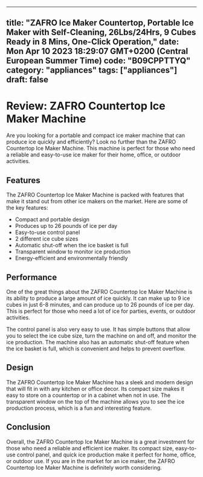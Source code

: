 
---
title: "ZAFRO Ice Maker Countertop, Portable Ice Maker with Self-Cleaning, 26Lbs/24Hrs, 9 Cubes Ready in 8 Mins, One-Click Operation," 
date: Mon Apr 10 2023 18:29:07 GMT+0200 (Central European Summer Time)
code: "B09CPPTTYQ"
category: "appliances"
tags: ["appliances"] 
draft: false
---
    
# Review: ZAFRO Countertop Ice Maker Machine

Are you looking for a portable and compact ice maker machine that can produce ice quickly and efficiently? Look no further than the ZAFRO Countertop Ice Maker Machine. This machine is perfect for those who need a reliable and easy-to-use ice maker for their home, office, or outdoor activities.

## Features

The ZAFRO Countertop Ice Maker Machine is packed with features that make it stand out from other ice makers on the market. Here are some of the key features:

- Compact and portable design
- Produces up to 26 pounds of ice per day
- Easy-to-use control panel
- 2 different ice cube sizes
- Automatic shut-off when the ice basket is full
- Transparent window to monitor ice production
- Energy-efficient and environmentally friendly

## Performance

One of the great things about the ZAFRO Countertop Ice Maker Machine is its ability to produce a large amount of ice quickly. It can make up to 9 ice cubes in just 6-8 minutes, and can produce up to 26 pounds of ice per day. This is perfect for those who need a lot of ice for parties, events, or outdoor activities.

The control panel is also very easy to use. It has simple buttons that allow you to select the ice cube size, turn the machine on and off, and monitor the ice production. The machine also has an automatic shut-off feature when the ice basket is full, which is convenient and helps to prevent overflow.

## Design

The ZAFRO Countertop Ice Maker Machine has a sleek and modern design that will fit in with any kitchen or office decor. Its compact size makes it easy to store on a countertop or in a cabinet when not in use. The transparent window on the top of the machine allows you to see the ice production process, which is a fun and interesting feature.

## Conclusion

Overall, the ZAFRO Countertop Ice Maker Machine is a great investment for those who need a reliable and efficient ice maker. Its compact size, easy-to-use control panel, and quick ice production make it perfect for home, office, or outdoor use. If you are in the market for an ice maker, the ZAFRO Countertop Ice Maker Machine is definitely worth considering.